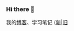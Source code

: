 ### Hi there 👋

我的[博客](https://zhenghe-md.github.io/blog/)、学习笔记 ([新](https://zhenghe-md.github.io/opencourse-notes/)|[旧](https://zhenghe.gitbook.io/open-courses/)

<!--
**ZhengHe-MD/ZhengHe-MD** is a ✨ _special_ ✨ repository because its `README.md` (this file) appears on your GitHub profile.

Here are some ideas to get you started:

- 🔭 I’m currently working on ...
- 🌱 I’m currently learning ...
- 👯 I’m looking to collaborate on ...
- 🤔 I’m looking for help with ...
- 💬 Ask me about ...
- 📫 How to reach me: ...
- 😄 Pronouns: ...
- ⚡ Fun fact: ...
-->
